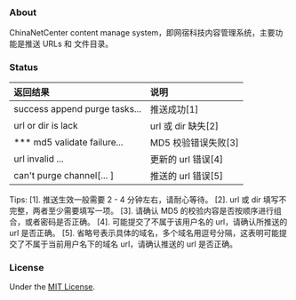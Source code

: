 ### About

ChinaNetCenter content manage system，即网宿科技内容管理系统，主要功能是推送 URLs 和 文件目录。

### Status

| 返回结果 | 说明 |
| :---------------- | :---------- |
| success append purge tasks... | 推送成功[1] |
| url or dir is lack | url 或 dir 缺失[2] |
| *** md5 validate failure... | MD5 校验错误失败[3] |
| url invalid ... | 更新的 url 错误[4] |
| can't purge channel[... ] | 推送的 url 错误[5] |

Tips:
[1]. 推送生效一般需要 2 - 4 分钟左右，请耐心等待。
[2]. url 或 dir 填写不完整，两者至少需要填写一项。
[3]. 请确认 MD5 的校验内容是否按顺序进行组合，或者密码是否正确。
[4]. 可能提交了不属于该用户名的 url，请确认所推送的 url 是否正确。
[5]. 省略号表示具体的域名，多个域名用逗号分隔，这表明可能提交了不属于当前用户名下的域名 url，请确认推送的 url 是否正确。


### License

Under the [MIT License](http://opensource.org/licenses/mit-license.php).
